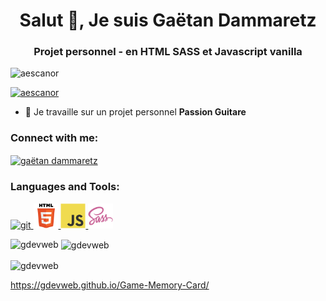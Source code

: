 <h1 align="center">Salut 👋, Je suis Gaëtan Dammaretz</h1>
<h3 align="center">Projet personnel - en HTML SASS et Javascript vanilla</h3>

<p align="left"> <img src="https://komarev.com/ghpvc/?username=aescanor&label=Profile%20views&color=0e75b6&style=flat" alt="aescanor" /> </p>

<p align="left"> <a href="https://github.com/ryo-ma/github-profile-trophy"><img src="https://github-profile-trophy.vercel.app/?username=aescanor" alt="aescanor" /></a> </p>

- 🔭 Je travaille sur un projet personnel **Passion Guitare**

<h3 align="left">Connect with me:</h3>
<p align="left">
<a href="https://linkedin.com/in/gaëtandammaretz" target="blank"><img align="center" src="https://raw.githubusercontent.com/rahuldkjain/github-profile-readme-generator/master/src/images/icons/Social/linked-in-alt.svg" alt="gaëtan dammaretz" height="30" width="40" /></a>
</p>

<h3 align="left">Languages and Tools:</h3>
<p align="left"> <a href="https://git-scm.com/" target="_blank" rel="noreferrer"> <img src="https://www.vectorlogo.zone/logos/git-scm/git-scm-icon.svg" alt="git" width="40" height="40"/> </a> <a href="https://www.w3.org/html/" target="_blank" rel="noreferrer"> <img src="https://raw.githubusercontent.com/devicons/devicon/master/icons/html5/html5-original-wordmark.svg" alt="html5" width="40" height="40"/> </a> <a href="https://developer.mozilla.org/en-US/docs/Web/JavaScript" target="_blank" rel="noreferrer"> <img src="https://raw.githubusercontent.com/devicons/devicon/master/icons/javascript/javascript-original.svg" alt="javascript" width="40" height="40"/> </a><a href="https://sass-lang.com" target="_blank" rel="noreferrer"> <img src="https://raw.githubusercontent.com/devicons/devicon/master/icons/sass/sass-original.svg" alt="sass" width="40" height="40"/> </a> </p>

<p><img align="left" src="https://github-readme-stats.vercel.app/api/top-langs?username=gdevweb&show_icons=true&locale=en&layout=compact" alt="gdevweb" /></p>

<p>&nbsp;<img align="center" src="https://github-readme-stats.vercel.app/api?username=gdevweb&show_icons=true&locale=en" alt="gdevweb" /></p>

<p><img align="center" src="https://github-readme-streak-stats.herokuapp.com/?user=gdevweb&" alt="gdevweb" /></p>

https://gdevweb.github.io/Game-Memory-Card/
